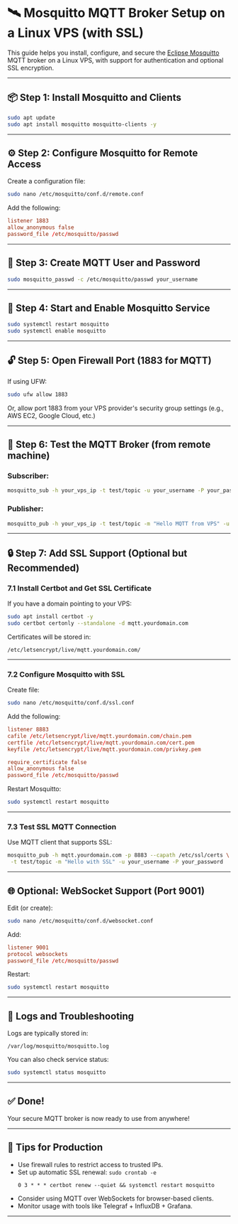 
# 🛰️ Mosquitto MQTT Broker Setup on a Linux VPS (with SSL)

This guide helps you install, configure, and secure the [Eclipse Mosquitto](https://mosquitto.org/) MQTT broker on a Linux VPS, with support for authentication and optional SSL encryption.

---

## 📦 Step 1: Install Mosquitto and Clients

```bash
sudo apt update
sudo apt install mosquitto mosquitto-clients -y
```

---

## ⚙️ Step 2: Configure Mosquitto for Remote Access

Create a configuration file:

```bash
sudo nano /etc/mosquitto/conf.d/remote.conf
```

Add the following:

```conf
listener 1883
allow_anonymous false
password_file /etc/mosquitto/passwd
```

---

## 👤 Step 3: Create MQTT User and Password

```bash
sudo mosquitto_passwd -c /etc/mosquitto/passwd your_username
```

---

## 🚀 Step 4: Start and Enable Mosquitto Service

```bash
sudo systemctl restart mosquitto
sudo systemctl enable mosquitto
```

---

## 🔓 Step 5: Open Firewall Port (1883 for MQTT)

If using UFW:

```bash
sudo ufw allow 1883
```

Or, allow port 1883 from your VPS provider's security group settings (e.g., AWS EC2, Google Cloud, etc.)

---

## 🧪 Step 6: Test the MQTT Broker (from remote machine)

### Subscriber:

```bash
mosquitto_sub -h your_vps_ip -t test/topic -u your_username -P your_password
```

### Publisher:

```bash
mosquitto_pub -h your_vps_ip -t test/topic -m "Hello MQTT from VPS" -u your_username -P your_password
```

---

## 🔒 Step 7: Add SSL Support (Optional but Recommended)

### 7.1 Install Certbot and Get SSL Certificate

If you have a domain pointing to your VPS:

```bash
sudo apt install certbot -y
sudo certbot certonly --standalone -d mqtt.yourdomain.com
```

Certificates will be stored in:

```
/etc/letsencrypt/live/mqtt.yourdomain.com/
```

---

### 7.2 Configure Mosquitto with SSL

Create file:

```bash
sudo nano /etc/mosquitto/conf.d/ssl.conf
```

Add the following:

```conf
listener 8883
cafile /etc/letsencrypt/live/mqtt.yourdomain.com/chain.pem
certfile /etc/letsencrypt/live/mqtt.yourdomain.com/cert.pem
keyfile /etc/letsencrypt/live/mqtt.yourdomain.com/privkey.pem

require_certificate false
allow_anonymous false
password_file /etc/mosquitto/passwd
```

Restart Mosquitto:

```bash
sudo systemctl restart mosquitto
```

---

### 7.3 Test SSL MQTT Connection

Use MQTT client that supports SSL:

```bash
mosquitto_pub -h mqtt.yourdomain.com -p 8883 --capath /etc/ssl/certs \
 -t test/topic -m "Hello with SSL" -u your_username -P your_password
```

---

## 🌐 Optional: WebSocket Support (Port 9001)

Edit (or create):

```bash
sudo nano /etc/mosquitto/conf.d/websocket.conf
```

Add:

```conf
listener 9001
protocol websockets
password_file /etc/mosquitto/passwd
```

Restart:

```bash
sudo systemctl restart mosquitto
```

---

## 🧼 Logs and Troubleshooting

Logs are typically stored in:

```
/var/log/mosquitto/mosquitto.log
```

You can also check service status:

```bash
sudo systemctl status mosquitto
```

---

## ✅ Done!

Your secure MQTT broker is now ready to use from anywhere!

---

## 🔐 Tips for Production
- Use firewall rules to restrict access to trusted IPs.
- Set up automatic SSL renewal: `sudo crontab -e`  
  ```cron
  0 3 * * * certbot renew --quiet && systemctl restart mosquitto
  ```
- Consider using MQTT over WebSockets for browser-based clients.
- Monitor usage with tools like Telegraf + InfluxDB + Grafana.

---
